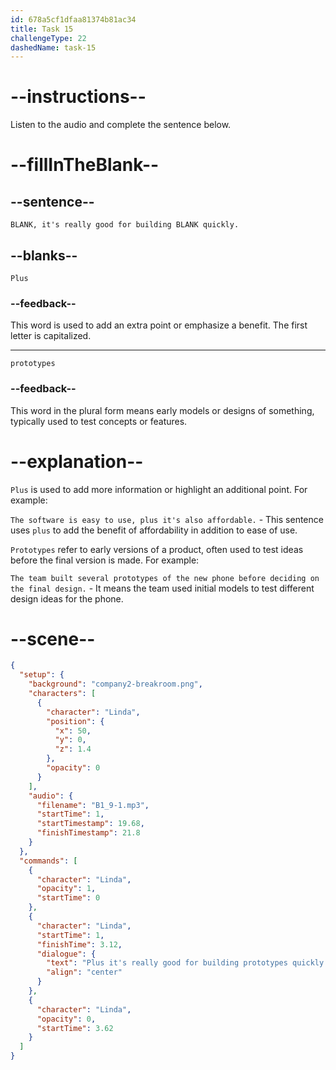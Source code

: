 ```yaml
---
id: 678a5cf1dfaa81374b81ac34
title: Task 15
challengeType: 22
dashedName: task-15
---
```


<!-- (audio) Linda: Plus, it's really good for building prototypes quickly. -->

# --instructions--

Listen to the audio and complete the sentence below.

# --fillInTheBlank--

## --sentence--

`BLANK, it's really good for building BLANK quickly.`

## --blanks--

`Plus`

### --feedback--

This word is used to add an extra point or emphasize a benefit. The first letter is capitalized.

---

`prototypes`

### --feedback--

This word in the plural form means early models or designs of something, typically used to test concepts or features.

# --explanation--

`Plus` is used to add more information or highlight an additional point. For example:

`The software is easy to use, plus it's also affordable.` - This sentence uses `plus` to add the benefit of affordability in addition to ease of use.

`Prototypes` refer to early versions of a product, often used to test ideas before the final version is made. For example:

`The team built several prototypes of the new phone before deciding on the final design.` - It means the team used initial models to test different design ideas for the phone.

# --scene--

```json
{
  "setup": {
    "background": "company2-breakroom.png",
    "characters": [
      {
        "character": "Linda",
        "position": {
          "x": 50,
          "y": 0,
          "z": 1.4
        },
        "opacity": 0
      }
    ],
    "audio": {
      "filename": "B1_9-1.mp3",
      "startTime": 1,
      "startTimestamp": 19.68,
      "finishTimestamp": 21.8
    }
  },
  "commands": [
    {
      "character": "Linda",
      "opacity": 1,
      "startTime": 0
    },
    {
      "character": "Linda",
      "startTime": 1,
      "finishTime": 3.12,
      "dialogue": {
        "text": "Plus it's really good for building prototypes quickly.",
        "align": "center"
      }
    },
    {
      "character": "Linda",
      "opacity": 0,
      "startTime": 3.62
    }
  ]
}
```
